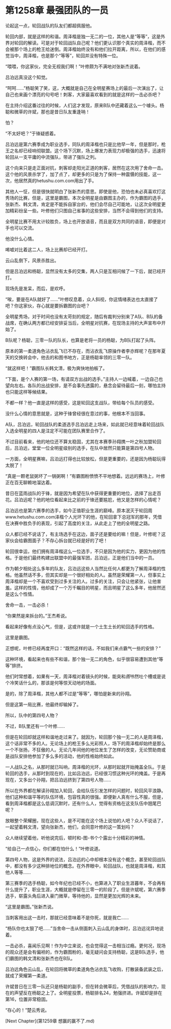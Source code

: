 # 第1258章 最强团队的一员

论起这一点，轮回战队的队友们都超佩服他。

轮回内部，就是这样的和谐。周泽楷是独一无二的一位，其他人是“等等”，这是外界对轮回的解读。可是对于轮回战队自己呢？他们更认识那个真实的周泽楷，而不会被那个场上的枪王给迷倒。周泽楷始终没有和他们拉开距离，所以，在他们的感觉当中，周泽楷，也是那个“等等”，轮回并没有特殊一位。

“喂喂，你这家伙，完全无视我们啊！”叶修颇为不满地对张新杰说着。

吕泊远真没这个知觉。

“呵呵……”杨聪笑了笑，这，大概就是自己在全明星赛场上的最后一次演出了，让自己也来画个漂亮的句号吧！刺客，大家最喜欢看到的就是这样的一击必杀吧？

在主持介绍这番过往的时候，人们这才发现，原来B队中还藏着这么一个噱头。杨聪和微草的许斌，那也是昔日队友重逢呐！

怕？

“不太好吧？”于锋疑惑着。

吕泊远是第六赛季成为职业选手，同队的周泽楷也只是比他早一年，但是那时，枪王之名却已经响彻联盟。这个场下沉默，场上爆发力表现力却极强的选手，迅速将轮回从一支平庸的中流强队，带进了强队之列。

这个向来只是走正面对抗，刺客却走阳光正道的刺客，居然在这次用了舍命一击。这个他的风景杀学了，加了点了，却更多的只是为了保持一种震慑的技能，这一次，他居然真的hetushu.com.com用出了手。

其他人一怔，但是很快就明白了张新杰的意思。即使是他，恐怕也未必真喜欢打这秀场的比赛，但是，这里是霸图，本次全明星是由霸图主办的，作为霸图的选手，张新杰、韩文清，肯定是不能拆自家台的，他们会尽自己可能地，让这次全明星更加精彩纷呈一些。叶修他们只图自己省事的这些安排，当然不会得到他们的支持。

全明星比赛不用太计较胜负，场上也开放语音，而且是双方共同的语音，即便是对手也可以交流。

他没什么心情。

唏嘘对比着这二人，场上比赛却已经开打。

云山乱倒下，风景杀胜出。

但是吕泊远和杨聪，显然没有太多的交集，两人只是互相问候了一下后，就已经开打。

现场先是发呆，而后，是欢呼。

“唉，要是在A队就好了……”叶修叹息着，众人斜视，你这情绪表达也太直接了吧？你这家伙，存心就是要拆霸图的台吧？

全明星秀场，对于时间也没有太苛刻的规定，随后有裁判分别来了A队、B队的备战席，在确认两方都已经安排妥当后，全明星对抗赛，在现场主持的大声宣布中开始了。

B队呢？杨聪，三零一队的队长，也算是老将一员的杨聪，为B队打起了头阵。

原本的第一柔道角色沾衣乱飞已不存在，而沾衣乱飞原操作者李亦辉呢？在那年夏天的交换转会中，他去的和图书地方，正是杨聪率领的三零一队。

“就这样吧！”霸图队长韩文清，极为爽快地拍板了。

“下面，是个人赛的第一场，有请双方出战的选手。”主持人一边喊着，一边自己也望向左右。各队的出战安排，是不会事先透露的，悬念会留待最后一刻，哪怕主持也只能这样等候结果。

不都一样？他一直是这样的感受，这是轮回这支战队，带给每个队员的感受。

没什么心情的意思就是，这种于锋曾经很在意过的事，他根本不当回事。

A队，吕泊远，轮回战队的柔道选手吕泊远走上场来，如此就已经意味着轮回战队入选全明星的四人是注定不可能在团队赛里合作了。

不过目前看来，他的地位还不算太稳固，尤其在本赛季孙翔携一叶之秋加盟轮回后，吕泊远，堂堂一位全明星级别的选手，在队中居然只能算是第四号人物。

一方面，全明星赛嘛，吕泊远打得也比较放松，但是更重要的，还是因为杨聪玩得太脱了！

“真是一颗老鼠粥坏了一锅粥啊！”有霸图粉愤愤不平地想着。远远的赛场上，叶修正在百无聊赖地溜达着。

昔日在蓝雨战队的于锋，就是因为希望在队中获得更重要的地位，选择了出走百花。吕泊远呢？他的地位看起来比之前的于锋还要尴尬，他又是怎样的心情呢？

吕泊远也是第六赛季的选手，如今正值职业生涯的巅峰。原本泯灭于轮回周www.hetushu.com.com泽楷个人光环下的他，在轮回拿下总冠军的那年，凭借在决赛中胜负手的表现，引起了高度的关注，从此走上了他的全明星之路。

众人都已经不说话了，有主场选手在这边，面子还是要给的嘛！但是，叶修呢？这家伙会给霸图面子？不存心拆台就已经是好的了吧！

轮回很幸运，他们拥有周泽楷这么一位选手，不只是因为他的实力，更因为他的性格。于是他们最终构建出联盟中的最强军团，吕泊远，正是他们当中的一员。

作为朝夕相处这么多年的队友，吕泊远这些人当然比任何人都更为了解周泽楷的性格。他虽然话不多，但其实却是一个很好相处的人。虽然是荣耀第一人，但事实上周泽楷却是一个不喜欢受到过多关注的人。过多的关注，只会让他紧张，让他害羞。这样的性情，他却成了一个万千瞩目的明星，而且明星了这么多年，他居然还是这么个性情。

舍命一击，一击必杀！

“你果然是来拆台的。”王杰希说。

看起来好像有点没心气，但是，这或许就是一个土生土长的轮回选手的性格。

这里是霸图。

正想呢，叶修已经再度开口：“既然这样的话，不如我们来点霸气一些的安排？”

这种环境，看起来也有些不和谐，那个独一无二的角色，似乎很容易遭到其他“等等”排挤。

他们时常想着，如果有一天，周泽楷对着镜头的时候，能突和*图*书然吐个槽或是说个冷笑话什么的，那该是何等惊天动地的场面。

是的，除了周泽楷，其他人都不过是“等等”，哪怕是新来的孙翔。

但是这第一局比赛，他最终却输掉了。

所以，队中的第四号人物？

不过，B队里还有一个叶修……

但是在轮回却就这样和谐地走过来了。就因为，轮回那个独一无二的人是周泽楷，这个话非常不多的人。无论场上的枪王多么光彩照人，场下的周泽楷却始终是那么一个不张扬，不狂傲的人。无论几年间他的地位发生了怎样的改变，无论赞助商或是战队安排他参加了多么多的活动，他的性格始终如此。

一人战队之名，从那时就已叫响，周泽楷的光环，从那时起就开始掩盖全队。于是轮回的选手，从那时到现在的，比如吕泊远，已经很习惯这种光环的掩盖。于是再现在，又多出个孙翔，把吕泊远挤到了第四号人物……

所以在外界都在解读孙翔加入轮回，会给队伍引发怎样的问题时，轮回风平浪静。他们这种和谐平等的队伍环境，包容性真的很强。即便新人真有什么不服，但是，看到周泽楷都是这么低调沉默时，还有什么人，觉得有资格在这支队伍中翘尾巴呢？

放眼整个荣耀圈，现在这些人，是不可能在这个场上说怕的人吧？众人不说话了，一起望着韩文清，望向张新杰，他们，会同意叶修的这一策划吗？

众人继续望着他，听他说完后，顿时和-图-书个个露出十分精彩的神情。

“给自己一点信心，你们都在怕什么！”叶修说道。

第四号人物，这是外界的说法，吕泊远的心中却根本没有这个概念，甚至轮回战队中，都没有多少这种排地位的概念。在外界眼中，轮回战队，也就是周泽楷，和其他人等等……

第三赛季的选手杨聪，如今年纪也已经不小，也算进入了职业生涯暮年，不会再有什么提升了，职业生涯，大概就是停留在三零一的阶段了。但是许斌呢，第六赛季选手，崭露头角后进入豪门微草，等待他的，显然是更加光辉的未来。

“这里是霸图。”张新杰说。

当刺客用出这一击时，那就已经意味着不是你死，就是我亡……

“杨队你也太狠了吧……”当舍命一击从侧面刺入云山乱的身体时，吕泊远诧异地说着。

一击必杀，喜闻乐见啊！作为中立来说，也会觉得这一击相当过瘾。更何况，现场的观众还是会有偏袒的，作为霸图粉的，毫无疑问会支持杨聪，这是B队选手，他们霸图的韩文清和张新杰也在B队。

吕泊远角色云山乱，在轮回将微草的柔道角色沾衣乱飞收购，打散装备武装之后，就成了荣耀第一柔道。

许斌昔日在三零一队还只是杨聪的副手，但在转会微草后，凭借战队的影响力，现在的声望反在杨聪之上了。全明星投票，杨聪排名24，勉强挤进。许斌却是排在第16，位置非常稳固。

“存心的！”楚云秀说。



[Next Chapter](第1259章 想赢的赢不了.md)